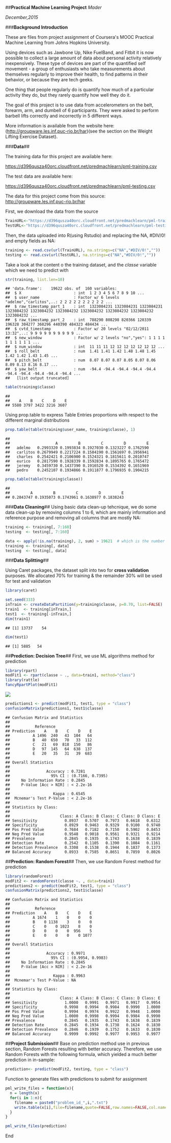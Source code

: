 ##**Practical Machine Learning Project**
_Mader_

_December,2015_



###**Background Introduction**

These are files from project assignment of Coursera's MOOC Practical Machine Learning from Johns Hopkins University. 

Using devices such as Jawbone Up, Nike FuelBand, and Fitbit it is now possible to collect a large amount of data about personal activity relatively inexpensively. These type of devices are part of the quantified self movement - a group of enthusiasts who take measurements about themselves regularly to improve their health, to find patterns in their behavior, or because they are tech geeks. 

One thing that people regularly do is quantify how much of a particular activity they do, but they rarely quantify how well they do it. 

The goal of this project is to use data from accelerometers on the belt, forearm, arm, and dumbell of 6 participants. They were asked to perform barbell lifts correctly and incorrectly in 5 different ways. 

More information is available from the website here:(http://groupware.les.inf.puc-rio.br/har)(see the section on the Weight Lifting Exercise Dataset). 


###**Data**##

The training data for this project are available here: 

https://d396qusza40orc.cloudfront.net/predmachlearn/pml-training.csv

The test data are available here: 

https://d396qusza40orc.cloudfront.net/predmachlearn/pml-testing.csv

The data for this project come from this source: http://groupware.les.inf.puc-rio.br/har

First, we download the data from the source

```r
TrainURL<-"https://d396qusza40orc.cloudfront.net/predmachlearn/pml-training.csv"
TestURL<-"https://d396qusza40orc.cloudfront.net/predmachlearn/pml-testing.csv"
```

Then, the data uploaded into R(using Rstudio) and replacing the NA, #DIV/0! and empty fields as NA:

```r
training <- read.csv(url(TrainURL), na.strings=c("NA","#DIV/0!",""))
testing <- read.csv(url(TestURL), na.strings=c("NA","#DIV/0!",""))
```

Take a look at the content o the training dataset, and the _classe_ variable which we need to predict with

```r
str(training, list.len=10)
```

```
## 'data.frame':	19622 obs. of  160 variables:
##  $ X                       : int  1 2 3 4 5 6 7 8 9 10 ...
##  $ user_name               : Factor w/ 6 levels "adelmo","carlitos",..: 2 2 2 2 2 2 2 2 2 2 ...
##  $ raw_timestamp_part_1    : int  1323084231 1323084231 1323084231 1323084232 1323084232 1323084232 1323084232 1323084232 1323084232 1323084232 ...
##  $ raw_timestamp_part_2    : int  788290 808298 820366 120339 196328 304277 368296 440390 484323 484434 ...
##  $ cvtd_timestamp          : Factor w/ 20 levels "02/12/2011 13:32",..: 9 9 9 9 9 9 9 9 9 9 ...
##  $ new_window              : Factor w/ 2 levels "no","yes": 1 1 1 1 1 1 1 1 1 1 ...
##  $ num_window              : int  11 11 11 12 12 12 12 12 12 12 ...
##  $ roll_belt               : num  1.41 1.41 1.42 1.48 1.48 1.45 1.42 1.42 1.43 1.45 ...
##  $ pitch_belt              : num  8.07 8.07 8.07 8.05 8.07 8.06 8.09 8.13 8.16 8.17 ...
##  $ yaw_belt                : num  -94.4 -94.4 -94.4 -94.4 -94.4 -94.4 -94.4 -94.4 -94.4 -94.4 ...
##   [list output truncated]
```

```r
table(training$classe)
```

```
## 
##    A    B    C    D    E 
## 5580 3797 3422 3216 3607
```
Using prop.table to express Table Entries proportions with respect to the different marginal distributions

```r
prop.table(table(training$user_name, training$classe), 1)
```

```
##           
##                    A         B         C         D         E
##   adelmo   0.2993320 0.1993834 0.1927030 0.1323227 0.1762590
##   carlitos 0.2679949 0.2217224 0.1584190 0.1561697 0.1956941
##   charles  0.2542421 0.2106900 0.1524321 0.1815611 0.2010747
##   eurico   0.2817590 0.1928339 0.1592834 0.1895765 0.1765472
##   jeremy   0.3459730 0.1437390 0.1916520 0.1534392 0.1651969
##   pedro    0.2452107 0.1934866 0.1911877 0.1796935 0.1904215
```

```r
prop.table(table(training$classe))
```

```
## 
##         A         B         C         D         E 
## 0.2843747 0.1935073 0.1743961 0.1638977 0.1838243
```
###**Data Cleaning**##
Using  basic data clean-up tehcnique, we do some data clean-up by removing columns 1 to 6, which are mainly information and reference purpose and removing all columns that are mostly NA:

```r
training <- training[, 7:160]
testing  <- testing[, 7:160]

data <- apply(!is.na(training), 2, sum) > 19621  # which is the number of observations
training <- training[, data]
testing  <- testing[, data]
```


###**Data Splitting**##

Using Caret packages, the dataset split into two for **cross validation** purposes. We allocated 70% for training & the remainder 30% will be used for test and validation


```r
library(caret)

set.seed(333)
inTrain <- createDataPartition(y=training$classe, p=0.70, list=FALSE)
train1  <- training[inTrain,]
test1  <- training[-inTrain,]
dim(train1)
```

```
## [1] 13737    54
```

```r
dim(test1)
```

```
## [1] 5885   54
```
##**Prediction: Decision Tree**##
First, we use ML algorithms method for prediction

```r
library(rpart)
modFit1 <- rpart(classe ~ ., data=train1, method="class")
library(rattle)
fancyRpartPlot(modFit1)
```

![](Figs/unnamed-chunk-8-1.png) 

```r
predictions1 <- predict(modFit1, test1, type = "class")
confusionMatrix(predictions1, test1$classe)
```

```
## Confusion Matrix and Statistics
## 
##           Reference
## Prediction    A    B    C    D    E
##          A 1496  240   43  104   64
##          B   40  650   70   33  112
##          C   21   69  818  150   86
##          D   97  145   64  638  137
##          E   20   35   31   39  683
## 
## Overall Statistics
##                                           
##                Accuracy : 0.7281          
##                  95% CI : (0.7166, 0.7395)
##     No Information Rate : 0.2845          
##     P-Value [Acc > NIR] : < 2.2e-16       
##                                           
##                   Kappa : 0.6545          
##  Mcnemar's Test P-Value : < 2.2e-16       
## 
## Statistics by Class:
## 
##                      Class: A Class: B Class: C Class: D Class: E
## Sensitivity            0.8937   0.5707   0.7973   0.6618   0.6312
## Specificity            0.8929   0.9463   0.9329   0.9100   0.9740
## Pos Pred Value         0.7684   0.7182   0.7150   0.5902   0.8453
## Neg Pred Value         0.9548   0.9018   0.9561   0.9321   0.9214
## Prevalence             0.2845   0.1935   0.1743   0.1638   0.1839
## Detection Rate         0.2542   0.1105   0.1390   0.1084   0.1161
## Detection Prevalence   0.3308   0.1538   0.1944   0.1837   0.1373
## Balanced Accuracy      0.8933   0.7585   0.8651   0.7859   0.8026
```
##**Prediction: Random Forest**##
Then, we use Random Forest method for prediction

```r
library(randomForest)
modFit2 <- randomForest(classe ~. , data=train1)
predictions2 <- predict(modFit2, test1, type = "class")
confusionMatrix(predictions2, test1$classe)
```

```
## Confusion Matrix and Statistics
## 
##           Reference
## Prediction    A    B    C    D    E
##          A 1674    1    0    0    0
##          B    0 1138    3    0    0
##          C    0    0 1023    8    0
##          D    0    0    0  956    5
##          E    0    0    0    0 1077
## 
## Overall Statistics
##                                           
##                Accuracy : 0.9971          
##                  95% CI : (0.9954, 0.9983)
##     No Information Rate : 0.2845          
##     P-Value [Acc > NIR] : < 2.2e-16       
##                                           
##                   Kappa : 0.9963          
##  Mcnemar's Test P-Value : NA              
## 
## Statistics by Class:
## 
##                      Class: A Class: B Class: C Class: D Class: E
## Sensitivity            1.0000   0.9991   0.9971   0.9917   0.9954
## Specificity            0.9998   0.9994   0.9984   0.9990   1.0000
## Pos Pred Value         0.9994   0.9974   0.9922   0.9948   1.0000
## Neg Pred Value         1.0000   0.9998   0.9994   0.9984   0.9990
## Prevalence             0.2845   0.1935   0.1743   0.1638   0.1839
## Detection Rate         0.2845   0.1934   0.1738   0.1624   0.1830
## Detection Prevalence   0.2846   0.1939   0.1752   0.1633   0.1830
## Balanced Accuracy      0.9999   0.9992   0.9977   0.9953   0.9977
```

##**Project Submission**##
Base on prediction method use in previous section, Random Forests resulting with better accuracy. Therefore, we use Random Forests with the following formula, which yielded a much better prediction in in-sample:

```r
prediction<- predict(modFit2, testing, type = "class")
```
Function to generate files with predictions to submit for assignment

```r
pml_write_files = function(x){
  n = length(x)
  for(i in 1:n){
    filename = paste0("problem_id_",i,".txt")
    write.table(x[i],file=filename,quote=FALSE,row.names=FALSE,col.names=FALSE)
  }
}

pml_write_files(prediction)
```


End





